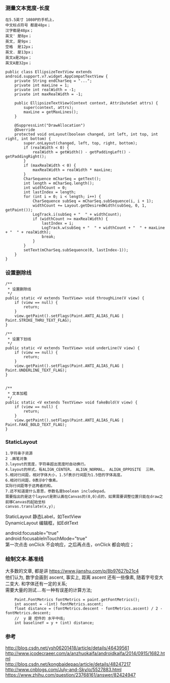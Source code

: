 ### 测量文本宽度-长度  
```
在5.5英寸 1080P的手机上，  
中文标点符号 都是48px；  
汉字都是48px；  
英文' 是8px；  
英文, 是9px；  
空格  是12px；  
英文. 是13px；  
英文a是26px；    
英文A是32px；  
```

```
public class EllipsizeTextView extends android.support.v7.widget.AppCompatTextView {
    private String endCharSeq = "...";
    private int maxLine = 1;
    private int realWidth = -1;
    private int maxRealWidth = -1;
    
    public EllipsizeTextView(Context context, AttributeSet attrs) {
        super(context, attrs);
        maxLine = getMaxLines();
    }
    
    @SuppressLint("DrawAllocation")
    @Override
    protected void onLayout(boolean changed, int left, int top, int right, int bottom) {
        super.onLayout(changed, left, top, right, bottom);
        if (realWidth < 0) {
            realWidth = getWidth() - getPaddingLeft() - getPaddingRight();
        }
        if (maxRealWidth < 0) {
            maxRealWidth = realWidth * maxLine;
        }
        CharSequence mCharSeq = getText();
        int length = mCharSeq.length();
        int widthCount = 0;
        int lastIndex = length;
        for (int i = 0; i < length; i++) {
            CharSequence subSeq = mCharSeq.subSequence(i, i + 1);
            widthCount += Layout.getDesiredWidth(subSeq, 0, 1, getPaint());
            LogTrack.i(subSeq + "  " + widthCount);
            if (widthCount >= maxRealWidth) {
                lastIndex = i;
                LogTrack.w(subSeq + "  " + widthCount + "  " + maxLine + "  " + realWidth);
                break;
            }
        }
        setText(mCharSeq.subSequence(0, lastIndex-1));
    }
}
```  
### 设置删除线  

```
/**
 * 设置删除线
 */
public static <V extends TextView> void throughLine(V view) {
    if (view == null) {
        return;
    }
    view.getPaint().setFlags(Paint.ANTI_ALIAS_FLAG | Paint.STRIKE_THRU_TEXT_FLAG);
}

/**
 * 设置下划线
 */
public static <V extends TextView> void underLine(V view) {
    if (view == null) {
        return;
    }
    view.getPaint().setFlags(Paint.ANTI_ALIAS_FLAG | Paint.UNDERLINE_TEXT_FLAG);
}


/**
 * 文本加粗
 */
public static <V extends TextView> void fakeBold(V view) {
    if (view == null) {
        return;
    }
    view.getPaint().setFlags(Paint.ANTI_ALIAS_FLAG | Paint.FAKE_BOLD_TEXT_FLAG);
}

```
### StaticLayout  
```
1.字符串子资源  
2 .画笔对象  
3.layout的宽度，字符串超出宽度时自动换行。  
4.layout的样式，有ALIGN_CENTER， ALIGN_NORMAL， ALIGN_OPPOSITE  三种。  
5.相对行间距，相对字体大小，1.5f表示行间距为1.5倍的字体高度。  
6.相对行间距，0表示0个像素。  
实际行间距等于这两者的和。  
7.还不知道是什么意思，参数名是boolean includepad。  
需要指出的是这个layout是默认画在Canvas的(0,0)点的，如果需要调整位置只能在draw之前移Canvas的起始坐标  
canvas.translate(x,y);   
```  
StaticLayout 静态Label，如TextView  
DynamicLayout 编辑框，如EditText  

android:focusable="true"  
android:focusableInTouchMode="true"  
第一次点击 onClick 不会响应，之后再点击，onClick 都会响应；  


### 绘制文本.基准线  
大多数的文章, 都是讲  https://www.jianshu.com/p/8b97627b21c4  
他们认为, 数字会画到 ascent, 事实上, 距离 ascent 还有一些像素, 随着字号变大二变大. 和字体还有一定的关系;  
需要大量的测试....有一种有误差的计算方法;  
```
    Paint.FontMetrics fontMetrics = paint.getFontMetrics();
    int ascent = -(int) fontMetrics.ascent;
    float distance = (fontMetrics.descent - fontMetrics.ascent) / 2 - fontMetrics.descent;
    //  y 是 控件的 水平中线;  
    int baselineY = y + (int) distance;

```
### 参考  
http://blog.csdn.net/ysh06201418/article/details/46439561  
http://www.jcodecraeer.com/a/anzhuokaifa/androidkaifa/2014/0915/1682.html  
http://blog.csdn.net/kongbaidepao/article/details/48247217  
http://www.cnblogs.com/July-and-Sky/p/5527883.html  
https://www.zhihu.com/question/23768161/answer/82424947  
